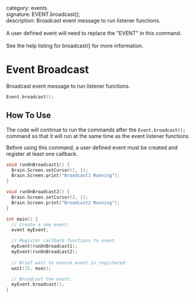 category: events  
signature: EVENT.broadcast();  
description: Broadcast event message to run listener functions.<br /><br />A user defined event will need to replace the "EVENT" in this command.<br /><br />See the help listing for broadcast() for more information.  

# Event Broadcast

Broadcast event message to run listener functions.

```cpp
Event.broadcast();
```

## How To Use

The code will continue to run the commands after the `Event.broadcast();` command so that it will run at the same time as the event listener functions.

Before using this command, a user defined event must be created and register at least one callback.

```cpp
void runOnBroadcast1() {
  Brain.Screen.setCursor(1, 1);
  Brain.Screen.print("Broadcast1 Running");
}

void runOnBroadcast2() {
  Brain.Screen.setCursor(2, 1);
  Brain.Screen.print("Broadcast2 Running");
}

int main() {
  // Create a new event.
  event myEvent;

  // Register callback functions to event.
  myEvent(runOnBroadcast1);
  myEvent(runOnBroadcast2);
  
  // Brief wait to ensure event is registered
  wait(15, msec);

  // Broadcast the event.
  myEvent.broadcast();
}
```

<advanced>
</advanced>